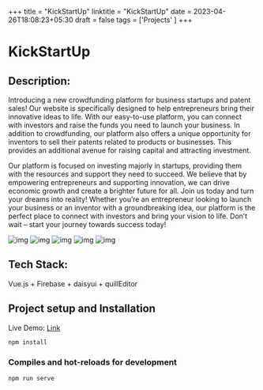 +++
title = "KickStartUp"
linktitle = "KickStartUp"
date = 2023-04-26T18:08:23+05:30
draft = false
tags = ['Projects' ]
+++
# KickStartUp

## Description:
Introducing a new crowdfunding platform for business startups and patent sales! Our website is specifically designed to help entrepreneurs bring their innovative ideas to life. With our easy-to-use platform, you can connect with investors and raise the funds you need to launch your business. In addition to crowdfunding, our platform also offers a unique opportunity for inventors to sell their patents related to products or businesses. This provides an additional avenue for raising capital and attracting investment.

Our platform is focused on investing majorly in startups, providing them with the resources and support they need to succeed. We believe that by empowering entrepreneurs and supporting innovation, we can drive economic growth and create a brighter future for all.
Join us today and turn your dreams into reality! Whether you’re an entrepreneur looking to launch your business or an inventor with a groundbreaking idea, our platform is the perfect place to connect with investors and bring your vision to life. Don’t wait – start your journey towards success today!

![img](https://i.imgur.com/2yMim7V.png)
![img](https://i.imgur.com/ndF9PU9.png)
![img](https://i.imgur.com/9L37NnC.png)
![img](https://i.imgur.com/1E2wRXt.png)
![img](https://i.imgur.com/owX0GcG.png)
## Tech Stack:
Vue.js + Firebase + daisyui + quillEditor


## Project setup and Installation
Live Demo: [Link](https://main--monumental-arithmetic-0c4361.netlify.app/)

```
npm install
```

### Compiles and hot-reloads for development

```
npm run serve
```



